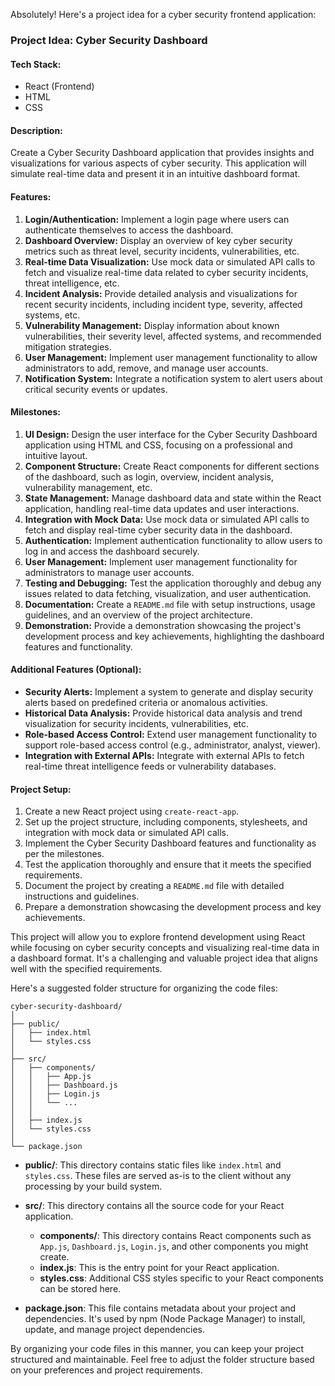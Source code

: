 Absolutely! Here's a project idea for a cyber security frontend application:

### Project Idea: Cyber Security Dashboard

#### Tech Stack:
- React (Frontend)
- HTML
- CSS

#### Description:
Create a Cyber Security Dashboard application that provides insights and visualizations for various aspects of cyber security. This application will simulate real-time data and present it in an intuitive dashboard format.

#### Features:
1. **Login/Authentication:** Implement a login page where users can authenticate themselves to access the dashboard.
2. **Dashboard Overview:** Display an overview of key cyber security metrics such as threat level, security incidents, vulnerabilities, etc.
3. **Real-time Data Visualization:** Use mock data or simulated API calls to fetch and visualize real-time data related to cyber security incidents, threat intelligence, etc.
4. **Incident Analysis:** Provide detailed analysis and visualizations for recent security incidents, including incident type, severity, affected systems, etc.
5. **Vulnerability Management:** Display information about known vulnerabilities, their severity level, affected systems, and recommended mitigation strategies.
6. **User Management:** Implement user management functionality to allow administrators to add, remove, and manage user accounts.
7. **Notification System:** Integrate a notification system to alert users about critical security events or updates.

#### Milestones:
1. **UI Design:** Design the user interface for the Cyber Security Dashboard application using HTML and CSS, focusing on a professional and intuitive layout.
2. **Component Structure:** Create React components for different sections of the dashboard, such as login, overview, incident analysis, vulnerability management, etc.
3. **State Management:** Manage dashboard data and state within the React application, handling real-time data updates and user interactions.
4. **Integration with Mock Data:** Use mock data or simulated API calls to fetch and display real-time cyber security data in the dashboard.
5. **Authentication:** Implement authentication functionality to allow users to log in and access the dashboard securely.
6. **User Management:** Implement user management functionality for administrators to manage user accounts.
7. **Testing and Debugging:** Test the application thoroughly and debug any issues related to data fetching, visualization, and user authentication.
8. **Documentation:** Create a `README.md` file with setup instructions, usage guidelines, and an overview of the project architecture.
9. **Demonstration:** Provide a demonstration showcasing the project's development process and key achievements, highlighting the dashboard features and functionality.

#### Additional Features (Optional):
- **Security Alerts:** Implement a system to generate and display security alerts based on predefined criteria or anomalous activities.
- **Historical Data Analysis:** Provide historical data analysis and trend visualization for security incidents, vulnerabilities, etc.
- **Role-based Access Control:** Extend user management functionality to support role-based access control (e.g., administrator, analyst, viewer).
- **Integration with External APIs:** Integrate with external APIs to fetch real-time threat intelligence feeds or vulnerability databases.

#### Project Setup:
1. Create a new React project using `create-react-app`.
2. Set up the project structure, including components, stylesheets, and integration with mock data or simulated API calls.
3. Implement the Cyber Security Dashboard features and functionality as per the milestones.
4. Test the application thoroughly and ensure that it meets the specified requirements.
5. Document the project by creating a `README.md` file with detailed instructions and guidelines.
6. Prepare a demonstration showcasing the development process and key achievements.

This project will allow you to explore frontend development using React while focusing on cyber security concepts and visualizing real-time data in a dashboard format. It's a challenging and valuable project idea that aligns well with the specified requirements.


Here's a suggested folder structure for organizing the code files:

```
cyber-security-dashboard/
│
├── public/
│   ├── index.html
│   └── styles.css
│
├── src/
│   ├── components/
│   │   ├── App.js
│   │   ├── Dashboard.js
│   │   ├── Login.js
│   │   └── ...
│   │
│   ├── index.js
│   └── styles.css
│
└── package.json
```

- **public/**: This directory contains static files like `index.html` and `styles.css`. These files are served as-is to the client without any processing by your build system.

- **src/**: This directory contains all the source code for your React application.
  - **components/**: This directory contains React components such as `App.js`, `Dashboard.js`, `Login.js`, and other components you might create.
  - **index.js**: This is the entry point for your React application.
  - **styles.css**: Additional CSS styles specific to your React components can be stored here.

- **package.json**: This file contains metadata about your project and dependencies. It's used by npm (Node Package Manager) to install, update, and manage project dependencies.

By organizing your code files in this manner, you can keep your project structured and maintainable. Feel free to adjust the folder structure based on your preferences and project requirements.